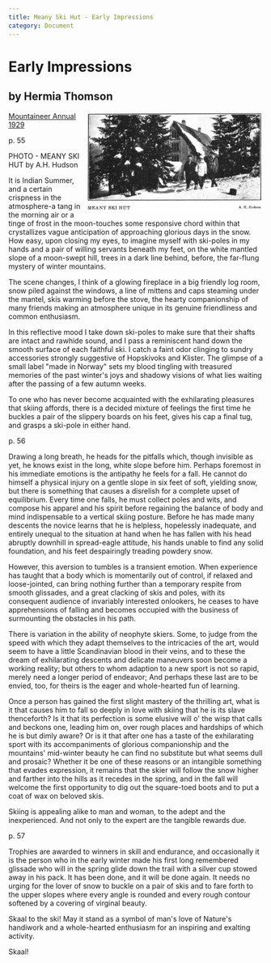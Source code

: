 ```yaml
---
title: Meany Ski Hut - Early Impressions
category: Document
---
```

# Early Impressions
## by Hermia Thomson

<img src="img/1929-Meany-Ski-Hut.png" style="width: 350px;" alt="MEANY SKI HUT - PHOTO by A. H. Hudson" align="right">

[Mountaineer Annual 1929](https://www.mountaineers.org/about/history/the-mountaineer-annuals/indexes-annuals-maps/the-mountaineer-1929)

p. 55

PHOTO - MEANY SKI HUT by A.H. Hudson

It is Indian Summer, and a certain crispness in the atmosphere-a tang in the morning air or a tinge of frost in the moon-touches some responsive chord within that crystallizes vague anticipation of approaching glorious days in the snow. How easy, upon closing my eyes, to imagine myself with ski-poles in my hands and a pair of willing servants beneath my feet, on the white mantled slope of a moon-swept hill, trees in a dark line behind, before, the far-flung mystery of winter mountains.

The scene changes, I think of a glowing fireplace in a big friendly log room, snow piled against the windows, a line of mittens and caps steaming under the mantel, skis warming before the stove, the hearty companionship of many friends making an atmosphere unique in its genuine friendliness and common enthusiasm.

In this reflective mood I take down ski-poles to make sure that their shafts are intact and rawhide sound, and I pass a reminiscent hand down the smooth surface of each faithful ski. I catch a faint odor clinging to sundry accessories strongly suggestive of Hopskivoks and Klister. The glimpse of a small label "made in Norway" sets my blood tingling with treasured memories of the past winter's joys and shadowy visions of what lies waiting after the passing of a few autumn weeks.

To one who has never become acquainted with the exhilarating pleasures that skiing affords, there is a decided mixture of feelings the first time he buckles a pair of the slippery boards on his feet, gives his cap a final tug, and grasps a ski-pole in either hand.

p. 56

Drawing a long breath, he heads for the pitfalls which, though invisible as yet, he knows exist in the long, white slope before him. Perhaps foremost in his immediate emotions is the antipathy he feels for a fall. He cannot do himself a physical injury on a gentle slope in six feet of soft, yielding snow, but there is something that causes a disrelish for a complete upset of equilibrium. Every time one falls, he must collect poles and wits, and compose his apparel and his spirit before regaining the balance of body and mind indispensable to a vertical skiing posture. Before he has made many descents the novice learns that he is helpless, hopelessly inadequate, and entirely unequal to the situation at hand when he has fallen with his head abruptly downhill in spread-eagle attitude, his hands unable to find any solid foundation, and his feet despairingly treading powdery snow.

However, this aversion to tumbles is a transient emotion. When experience has taught that a body which is momentarily out of control, if relaxed and loose-jointed, can bring nothing further than a temporary respite from smooth glissades, and a great clacking of skis and poles, with its consequent audience of invariably interested onlookers, he ceases to have apprehensions of falling and becomes occupied with the business of surmounting the obstacles in his path.

There is variation in the ability of neophyte skiers. Some, to judge from the speed with which they adapt themselves to the intricacies of the art, would seem to have a little Scandinavian blood in their veins, and to these the dream of exhilarating descents and delicate maneuvers soon become a working reality; but others to whom adaption to a new sport is not so rapid, merely need a longer period of endeavor; And perhaps these last are to be envied, too, for theirs is the eager and whole-hearted fun of learning.

Once a person has gained the first slight mastery of the thrilling art, what is it that causes him to fall so deeply in love with skiing that he is its slave thenceforth? Is it that its perfection is some elusive will o' the wisp that calls and beckons one, leading him on, over rough places and hardships of which he is but dimly aware? Or is it that after one has a taste of the exhilarating sport with its accompaniments of glorious companionship and the mountains' mid-winter beauty he can find no substitute but what seems dull and prosaic? Whether it be one of these reasons or an intangible something that evades expression, it remains that the skier will follow the snow higher and farther into the hills as it recedes in the spring, and in the fall will welcome the first opportunity to dig out the square-toed boots and to put a coat of wax on beloved skis.

Skiing is appealing alike to man and woman, to the adept and the inexperienced. And not only to the expert are the tangible rewards due.

p. 57

Trophies are awarded to winners in skill and endurance, and occasionally it is the person who in the early winter made his first long remembered glissade who will in the spring glide down the trail with a silver cup stowed away in his pack. It has been done, and it will be done again. It needs no urging for the lover of snow to buckle on a pair of skis and to fare forth to the upper slopes where every angle is rounded and every rough contour softened by a covering of virginal beauty.

Skaal to the ski! May it stand as a symbol of man's love of Nature's handiwork and a whole-hearted enthusiasm for an inspiring and exalting activity.

Skaal!
